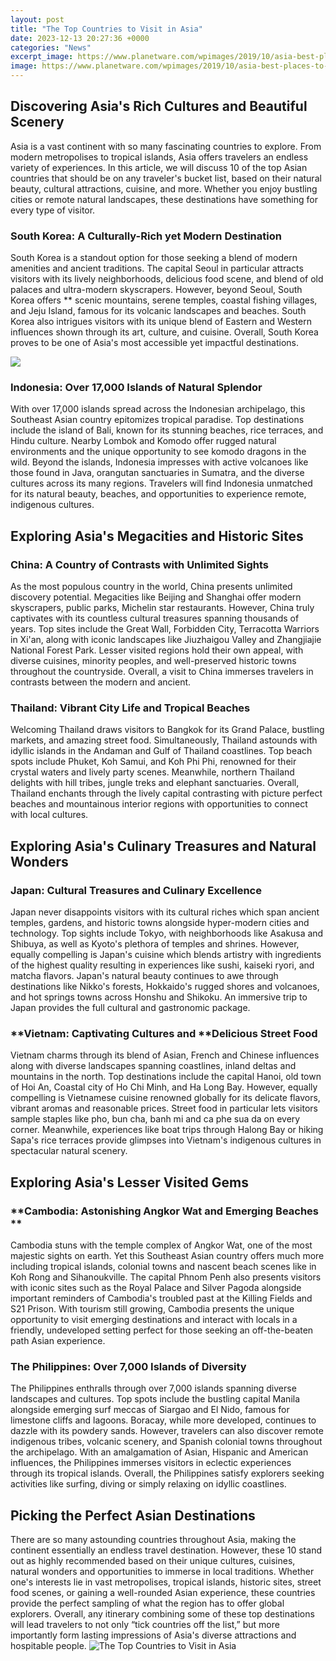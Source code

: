 ```yaml
---
layout: post
title: "The Top Countries to Visit in Asia"
date: 2023-12-13 20:27:36 +0000
categories: "News"
excerpt_image: https://www.planetware.com/wpimages/2019/10/asia-best-places-to-visit-mount-fuji-japan.jpg
image: https://www.planetware.com/wpimages/2019/10/asia-best-places-to-visit-mount-fuji-japan.jpg
---
```


## Discovering Asia's Rich Cultures and Beautiful Scenery
Asia is a vast continent with so many fascinating countries to explore. From modern metropolises to tropical islands, Asia offers travelers an endless variety of experiences. In this article, we will discuss 10 of the top Asian countries that should be on any traveler's bucket list, based on their natural beauty, cultural attractions, cuisine, and more. Whether you enjoy bustling cities or remote natural landscapes, these destinations have something for every type of visitor.
### **South Korea: A Culturally-Rich yet Modern Destination**
South Korea is a standout option for those seeking a blend of modern amenities and ancient traditions. The capital Seoul in particular attracts visitors with its lively neighborhoods, delicious food scene, and blend of old palaces and ultra-modern skyscrapers. However, beyond Seoul, South Korea offers ** scenic mountains, serene temples, coastal fishing villages, and Jeju Island, famous for its volcanic landscapes and beaches. South Korea also intrigues visitors with its unique blend of Eastern and Western influences shown through its art, culture, and cuisine. Overall, South Korea proves to be one of Asia's most accessible yet impactful destinations.  

![](https://i1.wp.com/porjotak.com/wp-content/uploads/2020/04/great-wall-3675637_1920.jpg?fit=1920%2C1080&amp;ssl=1)
### **Indonesia: Over 17,000 Islands of Natural Splendor**
With over 17,000 islands spread across the Indonesian archipelago, this Southeast Asian country epitomizes tropical paradise. Top destinations include the island of Bali, known for its stunning beaches, rice terraces, and Hindu culture. Nearby Lombok and Komodo offer rugged natural environments and the unique opportunity to see komodo dragons in the wild. Beyond the islands, Indonesia impresses with active volcanoes like those found in Java, orangutan sanctuaries in Sumatra, and the diverse cultures across its many regions. Travelers will find Indonesia unmatched for its natural beauty, beaches, and opportunities to experience remote, indigenous cultures.
## Exploring Asia's Megacities and Historic Sites  
### **China: A Country of Contrasts with Unlimited Sights**
As the most populous country in the world, China presents unlimited discovery potential. Megacities like Beijing and Shanghai offer modern skyscrapers, public parks, Michelin star restaurants. However, China truly captivates with its countless cultural treasures spanning thousands of years. Top sites include the Great Wall, Forbidden City, Terracotta Warriors in Xi'an, along with iconic landscapes like Jiuzhaigou Valley and Zhangjiajie National Forest Park. Lesser visited regions hold their own appeal, with diverse cuisines, minority peoples, and well-preserved historic towns throughout the countryside. Overall, a visit to China immerses travelers in contrasts between the modern and ancient.
### **Thailand: Vibrant City Life and Tropical Beaches** 
Welcoming Thailand draws visitors to Bangkok for its Grand Palace, bustling markets, and amazing street food. Simultaneously, Thailand astounds with idyllic islands in the Andaman and Gulf of Thailand coastlines. Top beach spots include Phuket, Koh Samui, and Koh Phi Phi, renowned for their crystal waters and lively party scenes. Meanwhile, northern Thailand delights with hill tribes, jungle treks and elephant sanctuaries. Overall, Thailand enchants through the lively capital contrasting with picture perfect beaches and mountainous interior regions with opportunities to connect with local cultures.
## Exploring Asia's Culinary Treasures and Natural Wonders
### **Japan: Cultural Treasures and Culinary Excellence**  
Japan never disappoints visitors with its cultural riches which span ancient temples, gardens, and historic towns alongside hyper-modern cities and technology. Top sights include Tokyo, with neighborhoods like Asakusa and Shibuya, as well as Kyoto's plethora of temples and shrines. However, equally compelling is Japan's cuisine which blends artistry with ingredients of the highest quality resulting in experiences like sushi, kaiseki ryori, and matcha flavors. Japan's natural beauty continues to awe through destinations like Nikko's forests, Hokkaido's rugged shores and volcanoes, and hot springs towns across Honshu and Shikoku. An immersive trip to Japan provides the full cultural and gastronomic package.
### **Vietnam: Captivating Cultures and **Delicious Street Food
Vietnam charms through its blend of Asian, French and Chinese influences along with diverse landscapes spanning coastlines, inland deltas and mountains in the north. Top destinations include the capital Hanoi, old town of Hoi An, Coastal city of Ho Chi Minh, and Ha Long Bay. However, equally compelling is Vietnamese cuisine renowned globally for its delicate flavors, vibrant aromas and reasonable prices. Street food in particular lets visitors sample staples like pho, bun cha, banh mi and ca phe sua da on every corner. Meanwhile, experiences like boat trips through Halong Bay or hiking Sapa's rice terraces provide glimpses into Vietnam's indigenous cultures in spectacular natural scenery.
## Exploring Asia's Lesser Visited Gems  
### **Cambodia: Astonishing Angkor Wat and Emerging Beaches **  
Cambodia stuns with the temple complex of Angkor Wat, one of the most majestic sights on earth. Yet this Southeast Asian country offers much more including tropical islands, colonial towns and nascent beach scenes like in Koh Rong and Sihanoukville. The capital Phnom Penh also presents visitors with iconic sites such as the Royal Palace and Silver Pagoda alongside important reminders of Cambodia's troubled past at the Killing Fields and S21 Prison. With tourism still growing, Cambodia presents the unique opportunity to visit emerging destinations and interact with locals in a friendly, undeveloped setting perfect for those seeking an off-the-beaten path Asian experience.
### **The Philippines: Over 7,000 Islands of Diversity** 
The Philippines enthralls through over 7,000 islands spanning diverse landscapes and cultures. Top spots include the bustling capital Manila alongside emerging surf meccas of Siargao and El Nido, famous for limestone cliffs and lagoons. Boracay, while more developed, continues to dazzle with its powdery sands. However, travelers can also discover remote indigenous tribes, volcanic scenery, and Spanish colonial towns throughout the archipelago. With an amalgamation of Asian, Hispanic and American influences, the Philippines immerses visitors in eclectic experiences through its tropical islands. Overall, the Philippines satisfy explorers seeking activities like surfing, diving or simply relaxing on idyllic coastlines. 
## Picking the Perfect Asian Destinations
There are so many astounding countries throughout Asia, making the continent essentially an endless travel destination. However, these 10 stand out as highly recommended based on their unique cultures, cuisines, natural wonders and opportunities to immerse in local traditions. Whether one's interests lie in vast metropolises, tropical islands, historic sites, street food scenes, or gaining a well-rounded Asian experience, these countries provide the perfect sampling of what the region has to offer global explorers. Overall, any itinerary combining some of these top destinations will lead travelers to not only “tick countries off the list,” but more importantly form lasting impressions of Asia's diverse attractions and hospitable people.
![The Top Countries to Visit in Asia](https://www.planetware.com/wpimages/2019/10/asia-best-places-to-visit-mount-fuji-japan.jpg)